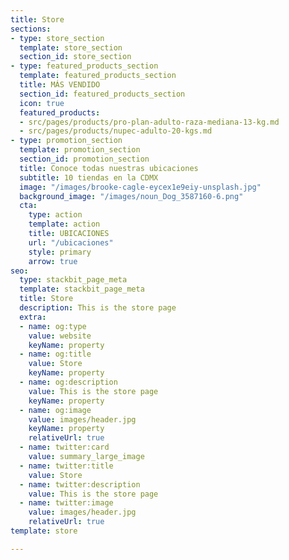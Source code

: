 ```yaml
---
title: Store
sections:
- type: store_section
  template: store_section
  section_id: store_section
- type: featured_products_section
  template: featured_products_section
  title: MÁS VENDIDO
  section_id: featured_products_section
  icon: true
  featured_products:
  - src/pages/products/pro-plan-adulto-raza-mediana-13-kg.md
  - src/pages/products/nupec-adulto-20-kgs.md
- type: promotion_section
  template: promotion_section
  section_id: promotion_section
  title: Conoce todas nuestras ubicaciones
  subtitle: 10 tiendas en la CDMX
  image: "/images/brooke-cagle-eycex1e9eiy-unsplash.jpg"
  background_image: "/images/noun_Dog_3587160-6.png"
  cta:
    type: action
    template: action
    title: UBICACIONES
    url: "/ubicaciones"
    style: primary
    arrow: true
seo:
  type: stackbit_page_meta
  template: stackbit_page_meta
  title: Store
  description: This is the store page
  extra:
  - name: og:type
    value: website
    keyName: property
  - name: og:title
    value: Store
    keyName: property
  - name: og:description
    value: This is the store page
    keyName: property
  - name: og:image
    value: images/header.jpg
    keyName: property
    relativeUrl: true
  - name: twitter:card
    value: summary_large_image
  - name: twitter:title
    value: Store
  - name: twitter:description
    value: This is the store page
  - name: twitter:image
    value: images/header.jpg
    relativeUrl: true
template: store

---
```

